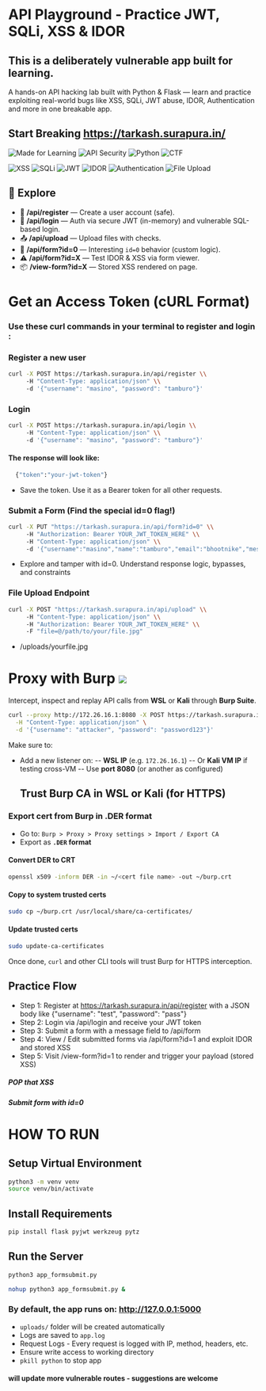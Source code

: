 # API Playground - Practice JWT, SQLi, XSS & IDOR


## This is a deliberately vulnerable app built for learning.
A hands-on API hacking lab built with Python & Flask — learn and practice exploiting real-world bugs like XSS, SQLi, JWT abuse, IDOR, Authentication and more in one breakable app.

## Start Breaking https://tarkash.surapura.in/

![Made for Learning](https://img.shields.io/badge/made%20for-learning-blueviolet) ![API Security](https://img.shields.io/badge/focus-API%20Security-yellowgreen)  ![Python](https://img.shields.io/badge/built%20with-Python%20%26%20Flask-3776AB) ![CTF](https://img.shields.io/badge/type-CTF-informational)

![XSS](https://img.shields.io/badge/XSS-red) ![SQLi](https://img.shields.io/badge/SQLi-orange) ![JWT](https://img.shields.io/badge/JWT-blue) ![IDOR](https://img.shields.io/badge/IDOR-lightgrey) ![Authentication](https://img.shields.io/badge/Authentication-cyan) ![File Upload](https://img.shields.io/badge/File%20Upload-critical)







##  🚀 Explore
- 🧾  **/api/register** — Create a user account (safe).
- 🔐  **/api/login** — Auth via secure JWT (in-memory) and vulnerable SQL-based login.
- 📤  **/api/upload** — Upload files with checks.
- 🧠  **/api/form?id=0** — Interesting `id=0` behavior (custom logic).
- ⚠️  **/api/form?id=X** — Test IDOR & XSS via form viewer.
- 📦  **/view-form?id=X** — Stored XSS rendered on page.
#
# Get an Access Token (cURL Format)
### Use these curl commands in your terminal to register and login :

### Register a new user

```bash
curl -X POST https://tarkash.surapura.in/api/register \\
     -H "Content-Type: application/json" \\
     -d '{"username": "masino", "password": "tamburo"}'
```

### Login
```bash
curl -X POST https://tarkash.surapura.in/api/login \\
     -H "Content-Type: application/json" \\
     -d '{"username": "masino", "password": "tamburo"}'
```
#### The response will look like:
```bash
  {"token":"your-jwt-token"}
  ```
- Save the token. Use it as a Bearer token for all other requests.

### Submit a Form (Find the special id=0 flag!)
```bash
curl -X PUT "https://tarkash.surapura.in/api/form?id=0" \\
     -H "Authorization: Bearer YOUR_JWT_TOKEN_HERE" \\
     -H "Content-Type: application/json" \\
     -d '{"username":"masino","name":"tamburo","email":"bhootnike","message":"<img src=\"x\" onerror=\"alert(1)\">"}'
```
- Explore and tamper with id=0. Understand response logic, bypasses, and constraints

### File Upload Endpoint
```bash
curl -X POST "https://tarkash.surapura.in/api/upload" \\
     -H "Content-Type: application/json" \\
     -H "Authorization: Bearer YOUR_JWT_TOKEN_HERE" \\
     -F "file=@/path/to/your/file.jpg"
```
- /uploads/yourfile.jpg

# Proxy with Burp ![](https://img.shields.io/badge/Burp%20Proxy--orange?logo=burpsuite&logoColor=orange)

Intercept, inspect and replay API calls from **WSL** or **Kali** through **Burp Suite**.

```bash
curl --proxy http://172.26.16.1:8080 -X POST https://tarkash.surapura.in/api/register \
  -H "Content-Type: application/json" \
  -d '{"username": "attacker", "password": "password123"}'
  ```
Make sure to:
- Add a new listener on:
  -- **WSL IP** (e.g. `172.26.16.1`)
  --  Or **Kali VM IP** if testing cross-VM
  --  Use **port 8080** (or another as configured)
  
  ## Trust Burp CA in WSL or Kali (for HTTPS)
###  Export cert from Burp in .DER format
- Go to: `Burp > Proxy > Proxy settings > Import / Export CA`
- Export as **`.DER` format**

 #### Convert DER to CRT
```bash
openssl x509 -inform DER -in ~/<cert file name> -out ~/burp.crt
```
 #### Copy to system trusted certs
```bash
sudo cp ~/burp.crt /usr/local/share/ca-certificates/
```
 #### Update trusted certs
```bash
sudo update-ca-certificates
```
Once done, `curl` and other CLI tools will trust Burp for HTTPS interception.



## Practice Flow
- Step 1: Register at https://tarkash.surapura.in/api/register with a JSON body like {"username": "test", "password": "pass"}
- Step 2: Login via /api/login and receive your JWT token
- Step 3: Submit a form with a message field to /api/form
- Step 4: View / Edit submitted forms via /api/form?id=1 and exploit IDOR and stored XSS
- Step 5: Visit /view-form?id=1 to render and trigger your payload (stored XSS)

##### POP that XSS
##### Submit form with id=0

#
# HOW TO RUN

## Setup Virtual Environment
```bash
python3 -m venv venv
source venv/bin/activate
```
## Install Requirements
```bash
pip install flask pyjwt werkzeug pytz
```
## Run the Server
``` bash
python3 app_formsubmit.py
```
```bash
nohup python3 app_formsubmit.py &
```
### By default, the app runs on: http://127.0.0.1:5000

-   `uploads/` folder will be created automatically
-   Logs are saved to `app.log`
-   Request Logs - Every request is logged with IP, method, headers, etc.
-   Ensure write access to working directory
- `pkill python` to stop app

#### will update more vulnerable routes - suggestions are welcome


